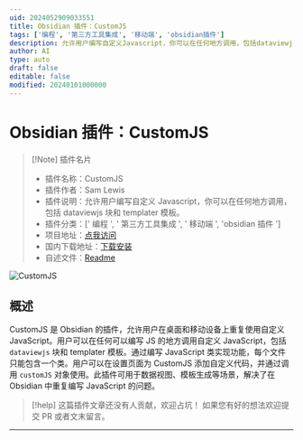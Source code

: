 ```yaml
---
uid: 2024052909033551
title: Obsidian 插件：CustomJS
tags: ['编程', '第三方工具集成', '移动端', 'obsidian插件']
description: 允许用户编写自定义Javascript，你可以在任何地方调用，包括dataviewjs块和templater模板。
author: AI
type: auto
draft: false
editable: false
modified: 20240101000000
---
```


# Obsidian 插件：CustomJS

> [!Note] 插件名片
> - 插件名称：CustomJS
> - 插件作者：Sam Lewis
> - 插件说明：允许用户编写自定义 Javascript，你可以在任何地方调用，包括 dataviewjs 块和 templater 模板。
> - 插件分类：[' 编程 ', ' 第三方工具集成 ', ' 移动端 ', 'obsidian 插件 ']
> - 项目地址：[点我访问](https://github.com/saml-dev/obsidian-custom-js)
> - 国内下载地址：[下载安装](https://pkmer.cn/products/plugin/pluginMarket/?customjs)
> - 自述文件：[Readme](https://ghproxy.net/https://raw.githubusercontent.com/saml-dev/obsidian-custom-js/master/README.md)

![CustomJS](https://cdn.pkmer.cn/covers/customjs.png!pkmer)

## 概述

CustomJS 是 Obsidian 的插件，允许用户在桌面和移动设备上重复使用自定义 JavaScript。用户可以在任何可以编写 JS 的地方调用自定义 JavaScript，包括 `dataviewjs` 块和 templater 模板。通过编写 JavaScript 类实现功能，每个文件只能包含一个类。用户可以在设置页面为 CustomJS 添加自定义代码，并通过调用 `customJS` 对象使用。此插件可用于数据视图、模板生成等场景，解决了在 Obsidian 中重复编写 JavaScript 的问题。

> [!help]
> 这篇插件文章还没有人贡献，欢迎占坑！
> 如果您有好的想法欢迎提交 PR 或者文末留言。

---



